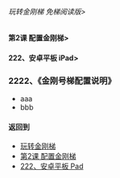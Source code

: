 ###### 玩转金刚梯 免梯阅读版>
#### 第2课 配置金刚梯>
#### 222、安卓平板 iPad>

### 2222、《金刚号梯配置说明》

- aaa
- bbb

#### 返回到
- [玩转金刚梯](https://github.com/a2zitpro/web/blob/master/LadderFree/main.md)
- [第2课 配置金刚梯](https://github.com/a2zitpro/web/blob/master/LadderFree/LadderConfigure/LadderConfigure.md)
- [222、安卓平板 Pad](https://github.com/a2zitpro/web/blob/master/LadderFree/LadderConfigure/Android/Pad/Pad.md)

